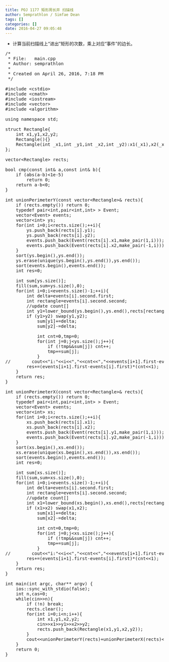 ```yaml
---
title: POJ 1177 矩形周长并 扫描线
author: Semprathlon / Simfae Dean
tags: []
categories: []
date: 2016-04-27 09:05:48
---
```

* 计算当前扫描线上“进出”矩形的次数，乘上对应“事件”的边长。  

 
<pre class="lang:c++ decode:true " >/* 
 * File:   main.cpp
 * Author: semprathlon
 *
 * Created on April 26, 2016, 7:18 PM
 */

#include &lt;cstdio&gt;
#include &lt;cmath&gt;
#include &lt;iostream&gt;
#include &lt;vector&gt;
#include &lt;algorithm&gt;

using namespace std;

struct Rectangle{
    int x1,y1,x2,y2;
    Rectangle(){}
    Rectangle(int _x1,int _y1,int _x2,int _y2):x1(_x1),x2(_x2),y1(_y1),y2(_y2){}
};

vector&lt;Rectangle&gt; rects;

bool cmp(const int&amp; a,const int&amp; b){
    if (abs(a-b)&lt;1e-5)
        return 0;
    return a-b&lt;0;
}

int unionPerimeterY(const vector&lt;Rectangle&gt;&amp; rects){
    if (rects.empty()) return 0;
    typedef pair&lt;int,pair&lt;int,int&gt; &gt; Event;
    vector&lt;Event&gt; events;
    vector&lt;int&gt; ys;
    for(int i=0;i&lt;rects.size();++i){
        ys.push_back(rects[i].y1);
        ys.push_back(rects[i].y2);
        events.push_back(Event(rects[i].x1,make_pair(1,i)));
        events.push_back(Event(rects[i].x2,make_pair(-1,i)));
    }
    sort(ys.begin(),ys.end());
    ys.erase(unique(ys.begin(),ys.end()),ys.end());
    sort(events.begin(),events.end());
    int res=0;

    int sum[ys.size()];
    fill(sum,sum+ys.size(),0);
    for(int i=0;i&lt;events.size()-1;++i){
        int delta=events[i].second.first;
        int rectangle=events[i].second.second;
        //update count[]
        int y1=lower_bound(ys.begin(),ys.end(),rects[rectangle].y1)-ys.begin(),y2=lower_bound(ys.begin(),ys.end(),rects[rectangle].y2)-ys.begin();
        if (y1&gt;y2) swap(y1,y2);
            sum[y1]+=delta;
            sum[y2]-=delta;
        
            int cnt=0,tmp=0;
            for(int j=0;j&lt;ys.size();j++){
                if (!tmp&amp;&amp;sum[j]) cnt++;
                tmp+=sum[j];
            }
//        cout&lt;&lt;"i:"&lt;&lt;i&lt;&lt;","&lt;&lt;cnt&lt;&lt;","&lt;&lt;events[i+1].first-events[i].first&lt;&lt;endl;
        res+=(events[i+1].first-events[i].first)*(cnt&lt;&lt;1);
    }
    return res;
}

int unionPerimeterX(const vector&lt;Rectangle&gt;&amp; rects){
    if (rects.empty()) return 0;
    typedef pair&lt;int,pair&lt;int,int&gt; &gt; Event;
    vector&lt;Event&gt; events;
    vector&lt;int&gt; xs;
    for(int i=0;i&lt;rects.size();++i){
        xs.push_back(rects[i].x1);
        xs.push_back(rects[i].x2);
        events.push_back(Event(rects[i].y1,make_pair(1,i)));
        events.push_back(Event(rects[i].y2,make_pair(-1,i)));
    }
    sort(xs.begin(),xs.end());
    xs.erase(unique(xs.begin(),xs.end()),xs.end());
    sort(events.begin(),events.end());
    int res=0;

    int sum[xs.size()];
    fill(sum,sum+xs.size(),0);
    for(int i=0;i&lt;events.size()-1;++i){
        int delta=events[i].second.first;
        int rectangle=events[i].second.second;
        //update count[]
        int x1=lower_bound(xs.begin(),xs.end(),rects[rectangle].x1)-xs.begin(),x2=lower_bound(xs.begin(),xs.end(),rects[rectangle].x2)-xs.begin();
        if (x1&gt;x2) swap(x1,x2);
            sum[x1]+=delta;
            sum[x2]-=delta;
        
            int cnt=0,tmp=0;
            for(int j=0;j&lt;xs.size();j++){
                if (!tmp&amp;&amp;sum[j]) cnt++;
                tmp+=sum[j];
            }
//        cout&lt;&lt;"i:"&lt;&lt;i&lt;&lt;","&lt;&lt;cnt&lt;&lt;","&lt;&lt;events[i+1].first-events[i].first&lt;&lt;endl;
        res+=(events[i+1].first-events[i].first)*(cnt&lt;&lt;1);
    }
    return res;
}

int main(int argc, char** argv) {
    ios::sync_with_stdio(false);
    int n,cas=0;
    while(cin&gt;&gt;n){
        if (!n) break;
        rects.clear();
        for(int i=0;i&lt;n;i++){
            int x1,y1,x2,y2;
            cin&gt;&gt;x1&gt;&gt;y1&gt;&gt;x2&gt;&gt;y2;
            rects.push_back(Rectangle(x1,y1,x2,y2));
        }
        cout&lt;&lt;unionPerimeterY(rects)+unionPerimeterX(rects)&lt;&lt;endl;
    }
    return 0;
}</pre> 
